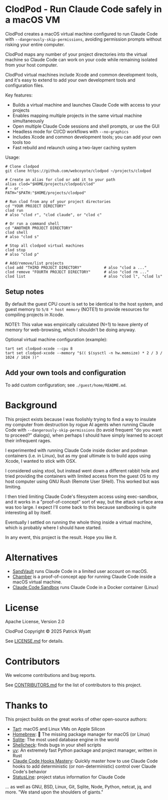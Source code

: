 # ClodPod - Run Claude Code safely in a macOS VM

ClodPod creates a macOS virtual machine configured to run Claude Code with `--dangerously-skip-permissions`, avoiding permission prompts without risking your entire computer.

ClodPod maps any number of your project directories into the virtual machine so Claude Code can work on your code while remaining isolated from your host computer.

ClodPod virtual machines include Xcode and common development tools, and it's easy to extend to add your own development tools and configuration files.

Key features:

- Builds a virtual machine and launches Claude Code with access to your projects
- Enables mapping multiple projects in the same virtual machine simultaneously
- Open multiple Claude Code sessions and shell prompts, or use the GUI
- Headless mode for CI/CD workflows with `--no-graphics`
- Includes Xcode and common development tools; you can add your own tools too
- Fast rebuild and relaunch using a two-layer caching system


Usage:

    # Clone clodpod
    git clone https://github.com/webcoyote/clodpod ~/projects/clodpod

    # Create an alias for clod or add it to your path
    alias clod="$HOME/projects/clodpod/clod"
    # - or -
    PATH="$PATH:"$HOME/projects/clodpod"

    # Run clod from any of your project directories
    cd "YOUR PROJECT DIRECTORY"
    clod run
    # also "clod r", "clod claude", or "clod c"

    # Or run a command shell
    cd "ANOTHER PROJECT DIRECTORY"
    clod shell
    # also "clod s"

    # Stop all clodpod virtual machines
    clod stop
    # also "clod p"

    # Add/remove/list projects
    clod add "THIRD PROJECT DIRECTORY"          # also "clod a ..."
    clod remove "FOURTH PROJECT DIRECTORY"      # also "clod rm ..."
    clod list                                   # also "clod l", "clod ls"


## Setup notes

By default the guest CPU count is set to be identical to the host system, and guest memory to `5/8 * host memory` (NOTE1) to provide resources for compiling projects in Xcode.

NOTE1: This value was empirically calculated (N=1) to leave plenty of memory for web-browsing, which I shouldn't be doing anyway.

Optional virtual machine configuration (example):

    tart set clodpod-xcode --cpu 8
    tart set clodpod-xcode --memory "$(( $(sysctl -n hw.memsize) * 2 / 3 / 1024 / 1024 ))"


## Add your own tools and configuration

To add custom configuration; see `./guest/home/README.md`.


# Background

This project exists because I was foolishly trying to find a way to insulate my computer from destruction by rogue AI agents when running Claude Code with `--dangerously-skip-permissions` (to avoid frequent "do you want to proceed?" dialogs), when perhaps I should have simply learned to accept their infrequent rages.

I experimented with running Claude Code inside docker and podman containers (i.e. in Linux), but as my goal ultimate is to build apps using Xcode, I wanted to stick with OSX.

I considered using xtool, but instead went down a different rabbit hole and tried providing the containers with limited access from the guest OS to my host computer using GNU Rush (Remote User SHell). This worked but was limiting.

I then tried limiting Claude Code's filesystem access using exec-sandbox, and it works in a "proof-of-concept" sort of way, but the attack surface area was too large. I expect I'll come back to this because sandboxing is quite interesting all by itself.

Eventually I settled on running the whole thing inside a virtual machine, which is probably where I should have started.

In any event, this project is the result. Hope you like it.


# Alternatives

- [SandVault](https://github.com/webcoyote/sandvault) runs Claude Code in a limited user account on macOS.
- [Chamber](https://github.com/cirruslabs/chamber) is a proof-of-concept app for running Claude Code inside a macOS virtual machine.
- [Claude Code Sandbox](https://github.com/textcortex/claude-code-sandbox) runs Claude Code in a Docker container (Linux)

# License

Apache License, Version 2.0

ClodPod Copyright © 2025 Patrick Wyatt

See [LICENSE.md](LICENSE.md) for details.


# Contributors

We welcome contributions and bug reports.

See [CONTRIBUTORS.md](CONTRIBUTORS.md) for the list of contributors to this project.


# Thanks to

This project builds on the great works of other open-source authors:

- [Tart](https://tart.run): macOS and Linux VMs on Apple Silicon
- [Homebrew](https://brew.sh): 🍺 The missing package manager for macOS (or Linux)
- [Sqlite](https://sqlite.org): The most used database engine in the world
- [Shellcheck](https://www.shellcheck.net): finds bugs in your shell scripts
- [uv](https://docs.astral.sh/uv/): An extremely fast Python package and project manager, written in Rust
- [Claude Code Hooks Mastery](https://github.com/disler/claude-code-hooks-mastery): Quickly master how to use Claude Code hooks to add deterministic (or non-deterministic) control over Claude Code's behavior
- [StatusLine](https://gist.github.com/dhkts1/55709b1925b94aec55083dd1da9d8f39): project status information for Claude Code

... as well as GNU, BSD, Linux, Git, Sqlite, Node, Python, netcat, jq, and more. "We stand upon the shoulders of giants."
